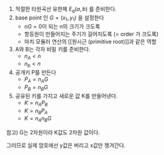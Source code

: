 1) 적절한 타원곡선 유한체 $E_q(a,b)$ 를 준비한다.
2) base point 인 $G = (x_1, y_1)$ 을 설정한다
   - $nG = 0$이 되는 n의 크기가 크도록
   - 항등원이 만들어지는 주기가 길어지도록 (= order 가 크도록)
   - 마치 모듈러 연산의 [[원시근 (primitive root)]]과 같은 역할
3) A와 B는 각자 비밀 키를 준비한다.
   - $n_A<n$
   - $n_b<n$
4) 공개키 P를 만든다
   - $P_A = n_AG$
   - $P_B = n_BG$
5) 공유된 키를 가지고 새로운 값 K를 만들어낸다.
   - $K = n_AP_B$
   - $K = n_BP_A$
   - $K = n_An_BG$

참고) G는 2차원이라 K값도 2차원 값이다.

그러므로 실제 암호에선 y값은 버리고 x값만 챙겨간다.